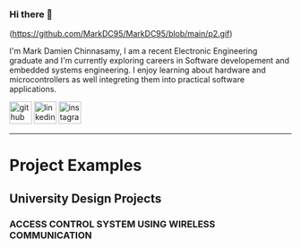 ### Hi there 👋

(https://github.com/MarkDC95/MarkDC95/blob/main/p2.gif)

I'm Mark Damien Chinnasamy, I am a recent Electronic Engineering graduate and I'm  currently exploring careers 
in Software developement and embedded systems engineering. 
I enjoy learning about hardware and microcontrollers as well integreting them into practical software applications.




[<img src='https://cdn.jsdelivr.net/npm/simple-icons@3.0.1/icons/github.svg' alt='github' height='40'>](https://github.com/https://github.com/MarkDC95)  [<img src='https://cdn.jsdelivr.net/npm/simple-icons@3.0.1/icons/linkedin.svg' alt='linkedin' height='40'>](https://www.linkedin.com/in/www.linkedin.com/in/MarkDamienChinnasamy1995/)  [<img src='https://cdn.jsdelivr.net/npm/simple-icons@3.0.1/icons/instagram.svg' alt='instagram' height='40'>](https://www.instagram.com/@markdc95/)  

_________________________
# Project Examples

## University Design Projects

### ACCESS CONTROL SYSTEM USING WIRELESS COMMUNICATION
